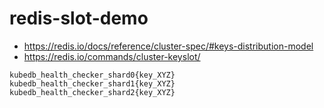 # redis-slot-demo

- https://redis.io/docs/reference/cluster-spec/#keys-distribution-model
- https://redis.io/commands/cluster-keyslot/

```
kubedb_health_checker_shard0{key_XYZ}
kubedb_health_checker_shard1{key_XYZ}
kubedb_health_checker_shard2{key_XYZ}
```
